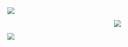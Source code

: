 
<img src="https://capsule-render.vercel.app/api?type=waving&color=ADBAE3&height=150&section=header&text=WELCOME!GeunjiGithub&fontColor=4D377B&fontSize=50&animation=fadeIn&fontAlignY=35" />
<p align="center"> 
  <img src="https://github-readme-stats.vercel.app/api/top-langs/?username=geumji-jo&layout=compact" />
</p>

<img src="https://capsule-render.vercel.app/api?type=waving&color=D0C8E6&height=150&section=footer" />
